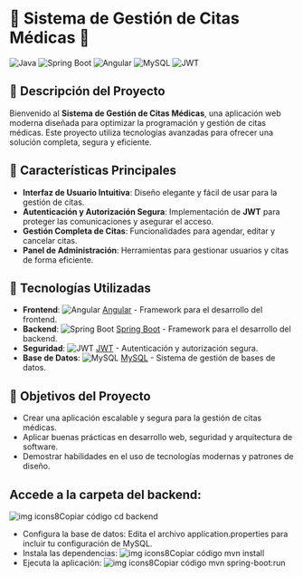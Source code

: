 # 📅 **Sistema de Gestión de Citas Médicas** 🏥

![Java](https://img.shields.io/badge/java-%23ED8B00.svg?style=for-the-badge&logo=java&logoColor=white) ![Spring Boot](https://img.shields.io/badge/spring%20boot-%236DB33F.svg?style=for-the-badge&logo=springboot&logoColor=white) ![Angular](https://img.shields.io/badge/angular-%23DD0031.svg?style=for-the-badge&logo=angular&logoColor=white) ![MySQL](https://img.shields.io/badge/mysql-%234479A1.svg?style=for-the-badge&logo=mysql&logoColor=white) ![JWT](https://img.shields.io/badge/jwt-%23000000.svg?style=for-the-badge&logo=json-web-tokens&logoColor=white)

## 🚀 **Descripción del Proyecto**

Bienvenido al **Sistema de Gestión de Citas Médicas**, una aplicación web moderna diseñada para optimizar la programación y gestión de citas médicas. Este proyecto utiliza tecnologías avanzadas para ofrecer una solución completa, segura y eficiente. 

## 🌟 **Características Principales**

- **Interfaz de Usuario Intuitiva**: Diseño elegante y fácil de usar para la gestión de citas.
- **Autenticación y Autorización Segura**: Implementación de **JWT** para proteger las comunicaciones y asegurar el acceso.
- **Gestión Completa de Citas**: Funcionalidades para agendar, editar y cancelar citas.
- **Panel de Administración**: Herramientas para gestionar usuarios y citas de forma eficiente.

## 🔧 **Tecnologías Utilizadas**

- **Frontend**: ![Angular](https://img.shields.io/badge/angular-%23DD0031.svg?style=for-the-badge&logo=angular&logoColor=white) [Angular](https://angular.io/) - Framework para el desarrollo del frontend.
- **Backend**: ![Spring Boot](https://img.shields.io/badge/spring%20boot-%236DB33F.svg?style=for-the-badge&logo=springboot&logoColor=white) [Spring Boot](https://spring.io/projects/spring-boot) - Framework para el desarrollo del backend.
- **Seguridad**: ![JWT](https://img.shields.io/badge/jwt-%23000000.svg?style=for-the-badge&logo=json-web-tokens&logoColor=white) [JWT](https://jwt.io/) - Autenticación y autorización segura.
- **Base de Datos**: ![MySQL](https://img.shields.io/badge/mysql-%234479A1.svg?style=for-the-badge&logo=mysql&logoColor=white) [MySQL](https://www.mysql.com/) - Sistema de gestión de bases de datos.

## 🎯 **Objetivos del Proyecto**

- Crear una aplicación escalable y segura para la gestión de citas médicas.
- Aplicar buenas prácticas en desarrollo web, seguridad y arquitectura de software.
- Demostrar habilidades en el uso de tecnologías modernas y patrones de diseño.

## **Accede a la carpeta del backend**:
![img icons8](https://github.com/user-attachments/assets/2f72efa1-183d-4398-8521-b215ba261fa8)Copiar código
cd backend
* Configura la base de datos: Edita el archivo application.properties para incluir tu configuración de MySQL.
* Instala las dependencias:
![img icons8](https://github.com/user-attachments/assets/2f72efa1-183d-4398-8521-b215ba261fa8)Copiar código
mvn install
* Ejecuta la aplicación:
![img icons8](https://github.com/user-attachments/assets/2f72efa1-183d-4398-8521-b215ba261fa8)Copiar código
mvn spring-boot:run



